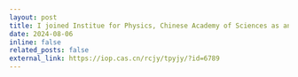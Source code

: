 ```yaml
---
layout: post
title: I joined Institue for Physics, Chinese Academy of Sciences as an Associate Professor
date: 2024-08-06
inline: false
related_posts: false
external_link: https://iop.cas.cn/rcjy/tpyjy/?id=6789
---
```

